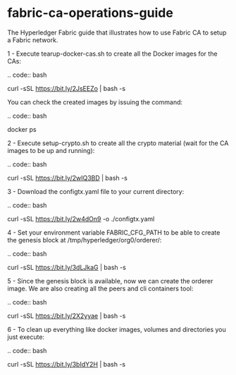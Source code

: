 # fabric-ca-operations-guide
The Hyperledger Fabric guide that illustrates how to use Fabric CA to setup a Fabric network.

1 - Execute tearup-docker-cas.sh to create all the Docker images for the CAs:

.. code:: bash

curl -sSL https://bit.ly/2JsEEZo | bash -s

You can check the created images by issuing the command:

.. code:: bash

docker ps

2 - Execute setup-crypto.sh to create all the crypto material (wait for the CA images to be up and running):

.. code:: bash

curl -sSL https://bit.ly/2wIQ3BD | bash -s

3 - Download the configtx.yaml file to your current directory: 

.. code:: bash

curl -sSL https://bit.ly/2w4dOn9 -o ./configtx.yaml

4 - Set your environment variable FABRIC_CFG_PATH to be able to create the genesis block at /tmp/hyperledger/org0/orderer/:

.. code:: bash

curl -sSL https://bit.ly/3dLJkaG | bash -s

5 - Since the genesis block is available, now we can create the orderer image. We are also creating all the peers and cli containers tool:

.. code:: bash

curl -sSL https://bit.ly/2X2yyae | bash -s

6 - To clean up everything like docker images, volumes and directories you just execute:

.. code:: bash

curl -sSL https://bit.ly/3bIdY2H | bash -s
